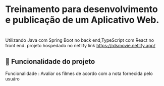 # Treinamento para desenvolvimento e publicação de um Aplicativo Web.
#
Utilizando Java com Spring Boot no back end,TypeScript com React no front end.
projeto hospedado no netlify
link https://rdsmovie.netlify.app/
## :hammer: Funcionalidade do projeto
Funcionalidade : Avaliar os filmes de acordo com a nota fornecida pelo usuáro
